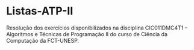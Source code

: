 # Listas-ATP-II
Resolução dos exercícios disponibilizados na disciplina CIC011DMC4T1 – Algoritmos e Técnicas de Programação II do curso de Ciência da Computação da FCT-UNESP.
